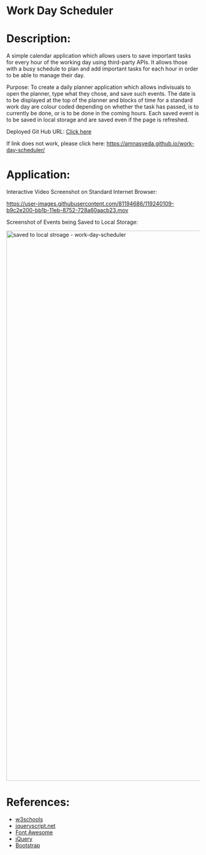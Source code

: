 
# Work Day Scheduler 


# Description:

A simple calendar application which allows users to save important tasks for every hour of the working day using third-party APIs. It allows those with a busy schedule to plan and add important tasks for each hour in order to be able to manage their day. 

Purpose: To create a daily planner application which allows indivisuals to open the planner, type what they chose, and save such events. The date is to be displayed at the top of the planner and blocks of time for a standard work day are colour coded depending on whether the task has passed, is to currently be done, or is to be done in the coming hours. Each saved event is to be saved in local storage and are saved even if the page is refreshed. 

Deployed Git Hub URL: 
<a href="https://amnasyeda.github.io/work-day-scheduler/" target="_blank">Click here</a>

If link does not work, please click here: https://amnasyeda.github.io/work-day-scheduler/



# Application:

Interactive Video Screenshot on Standard Internet Browser:


https://user-images.githubusercontent.com/81194686/119240109-b9c2e200-bb1b-11eb-8752-728a60aacb23.mov






Screenshot of Events being Saved to Local Storage: 


<img width="1435" alt="saved to local stroage - work-day-scheduler" src="https://user-images.githubusercontent.com/81194686/119240123-d4955680-bb1b-11eb-9fc0-233444e2bf28.png">







# References:
- [w3schools](https://www.w3schools.com/jsref/dom_obj_date.asp)
- [jqueryscript.net](https://www.jqueryscript.net/form/Save-Restore-Form-Values-jQuery-Savy.html)
- [Font Awesome](https://fontawesome.com/)
- [jQuery](https://jquery.com/)
- [Bootstrap](https://getbootstrap.com/)

 
